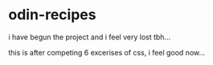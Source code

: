 # odin-recipes
i have begun the project and i feel very lost tbh...

this is after competing 6 excerises of css, i feel good now...